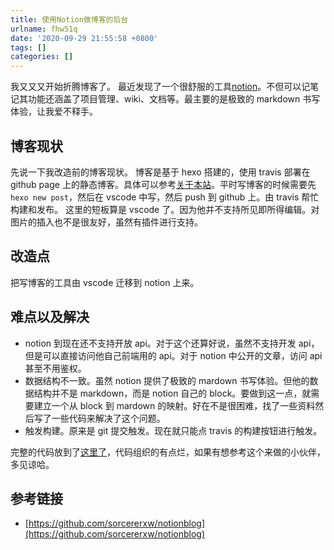 ```yaml
---
title: 使用Notion做博客的后台
urlname: fhw51q
date: '2020-09-29 21:55:58 +0800'
tags: []
categories: []
---
```


我又又又开始折腾博客了。
最近发现了一个很舒服的工具[notion](https://www.notion.so/)。不但可以记笔记其功能还涵盖了项目管理、wiki、文档等。最主要的是极致的 markdown 书写体验，让我爱不释手。

## 博客现状

先说一下我改造前的博客现状。
博客是基于 hexo 搭建的，使用 travis 部署在 github page 上的静态博客。具体可以参考[关于本站](https://lmikoto.com/2020/05/07/%E5%85%B3%E4%BA%8E%E6%9C%AC%E7%AB%99/)。平时写博客的时候需要先`hexo new post`，然后在 vscode 中写，然后 push 到 github 上。由 travis 帮忙构建和发布。
这里的短板算是 vscode 了。因为他并不支持所见即所得编辑。对图片的插入也不是很友好，虽然有插件进行支持。

## 改造点

把写博客的工具由 vscode 迁移到 notion 上来。

## 难点以及解决

- notion 到现在还不支持开放 api。对于这个还算好说，虽然不支持开发 api，但是可以直接访问他自己前端用的 api。对于 notion 中公开的文章，访问 api 甚至不用鉴权。
- 数据结构不一致。虽然 notion 提供了极致的 mardown 书写体验。但他的数据结构并不是 markdown，而是 notion 自己的 block。要做到这一点，就需要建立一个从 block 到 mardown 的映射。好在不是很困难，找了一些资料然后写了一些代码来解决了这个问题。
- 触发构建。原来是 git 提交触发。现在就只能点 travis 的构建按钮进行触发。

完整的代码放到了[这里了](https://github.com/lmikoto/blog/tree/master/notion)，代码组织的有点烂，如果有想参考这个来做的小伙伴，多见谅哈。

## 参考链接

- [https://github.com/sorcererxw/notionblog](https://github.com/sorcererxw/notionblog)
